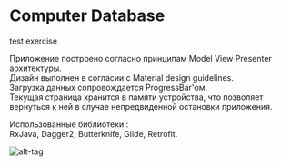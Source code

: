 # Computer Database
test exercise

Приложение построено согласно принципам Model View Presenter архитектуры. <br />
Дизайн выполнен в согласии с Material design guidelines. <br />
Загрузка данных сопровождается ProgressBar'ом. <br />
Текущая страница хранится в памяти устройства, что позволяет вернуться к ней в случае непредвиденной остановки приложения. <br />

Использованные библиотеки : <br />
RxJava, Dagger2, Butterknife, Glide, Retrofit. <br />

![alt-tag](https://cloud.githubusercontent.com/assets/14185390/26160142/e3170fca-3b39-11e7-983b-0aa75713525d.png)



